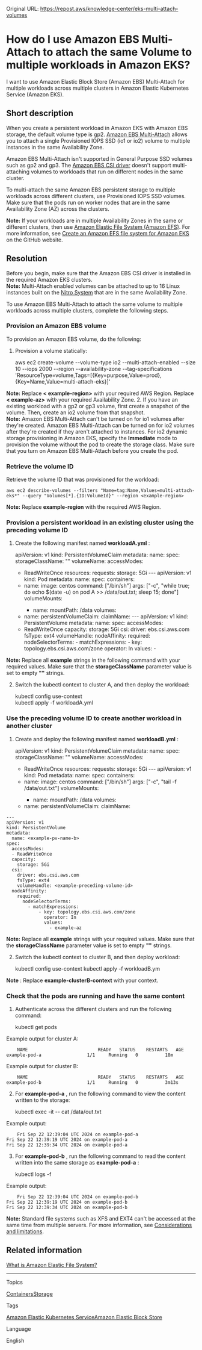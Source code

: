 Original URL: <https://repost.aws/knowledge-center/eks-multi-attach-volumes>

# How do I use Amazon EBS Multi-Attach to attach the same Volume to multiple workloads in Amazon EKS? 

I want to use Amazon Elastic Block Store (Amazon EBS) Multi-Attach for multiple workloads across multiple clusters in Amazon Elastic Kubernetes Service (Amazon EKS).

## Short description

When you create a persistent workload in Amazon EKS with Amazon EBS storage, the default volume type is gp2. [Amazon EBS Multi-Attach](<https://docs.aws.amazon.com/AWSEC2/latest/UserGuide/ebs-volumes-multi.html>) allows you to attach a single Provisioned IOPS SSD (io1 or io2) volume to multiple instances in the same Availability Zone.

Amazon EBS Multi-Attach isn't supported in General Purpose SSD volumes such as gp2 and gp3. The [Amazon EBS CSI driver](<https://docs.aws.amazon.com/eks/latest/userguide/ebs-csi.html>) doesn't support multi-attaching volumes to workloads that run on different nodes in the same cluster.

To multi-attach the same Amazon EBS persistent storage to multiple workloads across different clusters, use Provisioned IOPS SSD volumes. Make sure that the pods run on worker nodes that are in the same Availability Zone (AZ) across the clusters.

**Note:** If your workloads are in multiple Availability Zones in the same or different clusters, then use [Amazon Elastic File System (Amazon EFS)](<https://docs.aws.amazon.com/eks/latest/userguide/efs-csi.html>). For more information, see [Create an Amazon EFS file system for Amazon EKS](<https://github.com/kubernetes-sigs/aws-efs-csi-driver/blob/master/docs/efs-create-filesystem.md>) on the GitHub website.

## Resolution

Before you begin, make sure that the Amazon EBS CSI driver is installed in the required Amazon EKS clusters.  
**Note:** Multi-Attach enabled volumes can be attached to up to 16 Linux instances built on the [Nitro System](<https://docs.aws.amazon.com/AWSEC2/latest/UserGuide/instance-types.html#ec2-nitro-instances>) that are in the same Availability Zone.

To use Amazon EBS Multi-Attach to attach the same volume to multiple workloads across multiple clusters, complete the following steps.

### Provision an Amazon EBS volume

To provision an Amazon EBS volume, do the following:

  1. Provision a volume statically:
    
        aws ec2 create-volume --volume-type io2 --multi-attach-enabled --size 10 --iops 2000 --region <example-region> --availability-zone <example-az> --tag-specifications 'ResourceType=volume,Tags=[{Key=purpose,Value=prod},{Key=Name,Value=multi-attach-eks}]'

**Note:** Replace **< example-region>** with your required AWS Region. Replace **< example-az>** with your required Availability Zone.
  2. If you have an existing workload with a gp2 or gp3 volume, first create a snapshot of the volume. Then, create an io2 volume from that snapshot.   
**Note:** Amazon EBS Multi-Attach can't be turned on for io1 volumes after they're created. Amazon EBS Multi-Attach can be turned on for io2 volumes after they're created if they aren't attached to instances. For io2 dynamic storage provisioning in Amazon EKS, specify the **Immediate** mode to provision the volume without the pod to create the storage class. Make sure that you turn on Amazon EBS Multi-Attach before you create the pod.



### Retrieve the volume ID

Retrieve the volume ID that was provisioned for the workload:
    
    
    aws ec2 describe-volumes --filters "Name=tag:Name,Values=multi-attach-eks*" --query "Volumes[*].{ID:VolumeId}" --region <example-region>  

**Note:** Replace **example-region** with the required AWS Region.

### Provision a persistent workload in an existing cluster using the preceding volume ID

  1. Create the following manifest named **workloadA.yml** :
    
        apiVersion: v1
    kind: PersistentVolumeClaim
    metadata:
      name: <example-pv-claim-name-a>
    spec:
      storageClassName: ""
      volumeName: <example-pv-name-a>
      accessModes:
        - ReadWriteOnce
      resources:
        requests:
          storage: 5Gi
    ---
    apiVersion: v1
    kind: Pod
    metadata:
      name: <example-pod-a>
    spec:
      containers:
      - name: <example-pod-container-name>
        image: centos
        command: ["/bin/sh"]
        args: ["-c", "while true; do echo $(date -u) on pod A >> /data/out.txt; sleep 15; done"]
        volumeMounts:
        - name: <example-volume-mount-name>
          mountPath: /data
      volumes:
      - name: <example-volume-mount-name>
        persistentVolumeClaim:
          claimName: <example-pv-claim-name-a>
    ---
    apiVersion: v1
    kind: PersistentVolume
    metadata:
      name: <example-pv-name-a>
    spec:
      accessModes:
      - ReadWriteOnce
      capacity:
        storage: 5Gi
      csi:
        driver: ebs.csi.aws.com
        fsType: ext4
        volumeHandle: <example-preceding-volume-id>
      nodeAffinity:
        required:
          nodeSelectorTerms:
            - matchExpressions:
                - key: topology.ebs.csi.aws.com/zone
                  operator: In
                  values:
                    - <example-az>

**Note:** Replace all **example** strings in the following command with your required values. Make sure that the **storageClassName** parameter value is set to empty **""** strings.

  2. Switch the kubectl context to cluster A, and then deploy the workload:
    
        kubectl config use-context <example-clusterA-context>  
    kubectl apply -f workloadA.yml




### Use the preceding volume ID to create another workload in another cluster

  1. Create and deploy the following manifest named **workloadB.yml** :
    
        apiVersion: v1
    kind: PersistentVolumeClaim
    metadata:
      name: <example-pv-claim-name-b>
    spec:
      storageClassName: ""
      volumeName: <example-pv-name-b>
      accessModes:
        - ReadWriteOnce
      resources:
        requests:
          storage: 5Gi
    ---
    apiVersion: v1
    kind: Pod
    metadata:
      name: <example-pod-b>
    spec:
      containers:
      - name: <example-pod-container-name>
        image: centos
        command: ["/bin/sh"]
        args: ["-c", "tail -f /data/out.txt"]
        volumeMounts:
        - name: <example-volume-mount-name>
          mountPath: /data
      volumes:
      - name: <example-volume-mount-name>
        persistentVolumeClaim:
          claimName: <example-pv-claim-name-b>
    
    ---
    apiVersion: v1
    kind: PersistentVolume
    metadata:
      name: <example-pv-name-b>
    spec:
      accessModes:
      - ReadWriteOnce
      capacity:
        storage: 5Gi
      csi:
        driver: ebs.csi.aws.com
        fsType: ext4
        volumeHandle: <example-preceding-volume-id>
      nodeAffinity:
        required:
          nodeSelectorTerms:
            - matchExpressions:
                - key: topology.ebs.csi.aws.com/zone
                  operator: In
                  values:
                    - example-az

**Note:** Replace all **example** strings with your required values. Make sure that the **storageClassName** parameter value is set to empty **""** strings.

  2. Switch the kubectl context to cluster B, and then deploy workload:
    
        kubectl config use-context <example-clusterB-context>
    kubectl apply -f workloadB.ym

**Note** : Replace **example-clusterB-context** with your context.




### Check that the pods are running and have the same content

  1. Authenticate across the different clusters and run the following command:
    
        kubectl get pods

Example output for cluster A:
    
        NAME                          READY   STATUS    RESTARTS   AGE
    example-pod-a                 1/1     Running   0          18m  

Example output for cluster B:
    
        NAME                          READY   STATUS    RESTARTS   AGE
    example-pod-b                 1/1     Running   0          3m13s

  2. For **example-pod-a** , run the following command to view the content written to the storage:
    
        kubectl exec -it <example-pod-a> -- cat /data/out.txt

Example output:
    
        Fri Sep 22 12:39:04 UTC 2024 on example-pod-a  
    Fri Sep 22 12:39:19 UTC 2024 on example-pod-a  
    Fri Sep 22 12:39:34 UTC 2024 on example-pod-a

  3. For **example-pod-b** , run the following command to read the content written into the same storage as **example-pod-a** :
    
        kubectl logs -f <example-pod-b>

Example output:
    
        Fri Sep 22 12:39:04 UTC 2024 on example-pod-b  
    Fri Sep 22 12:39:19 UTC 2024 on example-pod-b  
    Fri Sep 22 12:39:34 UTC 2024 on example-pod-b




**Note:** Standard file systems such as XFS and EXT4 can't be accessed at the same time from multiple servers. For more information, see [Considerations and limitations](<https://docs.aws.amazon.com/AWSEC2/latest/UserGuide/ebs-volumes-multi.html#considerations>).

## Related information

[What is Amazon Elastic File System?](<https://docs.aws.amazon.com/efs/latest/ug/whatisefs.html>)

* * *

Topics

[Containers](<https://repost.aws/topics/TAgOdRefu6ShempO3dWPEofg/containers>)[Storage](<https://repost.aws/topics/TAgdRimKXeR-yBKuz9jK-Fag/storage>)

Tags

[Amazon Elastic Kubernetes Service](<https://repost.aws/tags/TA4IvCeWI1TE66q4jEj4Z9zg/amazon-elastic-kubernetes-service>)[Amazon Elastic Block Store](<https://repost.aws/tags/TAQngny0JOSqmKzdPtGiZZ2w/amazon-elastic-block-store>)

Language

English
